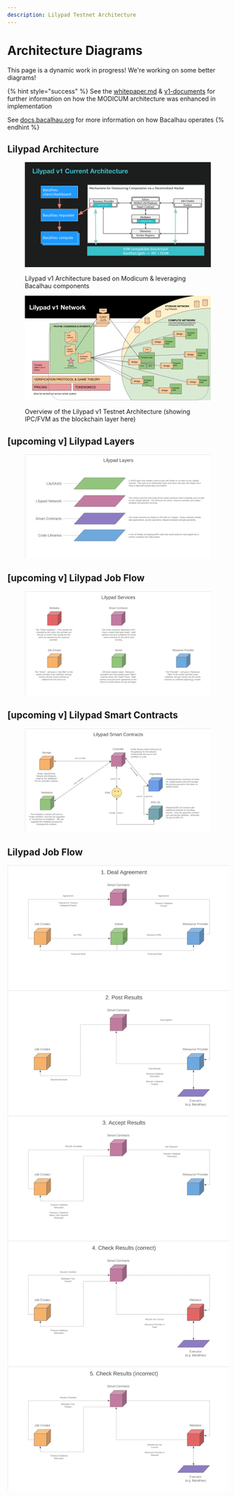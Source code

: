```yaml
---
description: Lilypad Testnet Architecture
---
```


# Architecture Diagrams

This page is a dynamic work in progress! We're working on some better diagrams!

{% hint style="success" %}
See the [whitepaper.md](../research-and-vision/whitepaper.md "mention") & [v1-documents](../research-and-vision/v1-documents/ "mention") for further information on how the MODICUM architecture was enhanced in implementation

See [docs.bacalhau.org](https://docs.bacalhau.org) for more information on how Bacalhau operates
{% endhint %}

## Lilypad Architecture

<figure><img src="../.gitbook/assets/Lilypadv1 Architecture.png" alt=""><figcaption><p>Lilypad v1 Architecture based on Modicum &#x26; leveraging Bacalhau components</p></figcaption></figure>

<figure><img src="../.gitbook/assets/Lilypad v1 Architecture Network.png" alt=""><figcaption><p>Overview of the Lilypad v1 Testnet Architecture (showing IPC/FVM as the blockchain layer here)</p></figcaption></figure>

## \[upcoming v] Lilypad Layers

<figure><img src="../.gitbook/assets/image (35).png" alt=""><figcaption></figcaption></figure>

## \[upcoming v] Lilypad Job Flow

<figure><img src="../.gitbook/assets/image (30).png" alt=""><figcaption></figcaption></figure>

## \[upcoming v] Lilypad Smart Contracts

<figure><img src="../.gitbook/assets/image (34).png" alt=""><figcaption></figcaption></figure>

## Lilypad Job Flow

![](<../.gitbook/assets/image (1) (1) (1).png>) ![](<../.gitbook/assets/image (2) (1) (1).png>) ![](<../.gitbook/assets/image (3) (1).png>) ![](<../.gitbook/assets/image (4) (1).png>) ![](<../.gitbook/assets/image (5) (1).png>)
